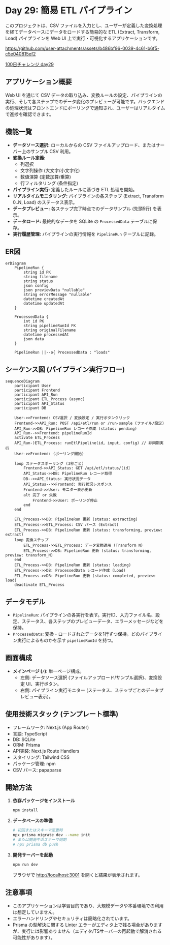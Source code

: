 # Day 29: 簡易 ETL パイプライン

このプロジェクトは、CSV ファイルを入力とし、ユーザーが定義した変換処理を経てデータベースにデータをロードする簡易的な ETL (Extract, Transform, Load) パイプラインを Web UI 上で実行・可視化するアプリケーションです。

https://github.com/user-attachments/assets/b486bf96-0039-4c61-b6f5-c5e040815ef2

[100日チャレンジ day29](https://zenn.dev/gin_nazo/scraps/3f7980415e3009)

## アプリケーション概要

Web UI を通じて CSV データの取り込み、変換ルールの設定、パイプラインの実行、そして各ステップでのデータ変化のプレビューが可能です。バックエンドの処理状況はフロントエンドにポーリングで通知され、ユーザーはリアルタイムで進捗を確認できます。

## 機能一覧

-   **データソース選択:** ローカルからの CSV ファイルアップロード、またはサーバー上のサンプル CSV 利用。
-   **変換ルール定義:**
    -   列選択
    -   文字列操作 (大文字/小文字化)
    -   数値演算 (定数加算/乗算)
    -   行フィルタリング (条件指定)
-   **パイプライン実行:** 定義したルールに基づき ETL 処理を開始。
-   **リアルタイムモニタリング:** パイプラインの各ステップ (Extract, Transform 0..N, Load) のステータス表示。
-   **データプレビュー:** 各ステップ完了時点でのデータサンプル (先頭5行) を表示。
-   **データロード:** 最終的なデータを SQLite の `ProcessedData` テーブルに保存。
-   **実行履歴管理:** パイプラインの実行情報を `PipelineRun` テーブルに記録。

## ER図

```mermaid
erDiagram
    PipelineRun {
        string id PK
        string filename
        string status
        json config
        json previewData "nullable"
        string errorMessage "nullable"
        datetime createdAt
        datetime updatedAt
    }

    ProcessedData {
        int id PK
        string pipelineRunId FK
        string originalFilename
        datetime processedAt
        json data
    }

    PipelineRun ||--o{ ProcessedData : "loads"
```

## シーケンス図 (パイプライン実行フロー)

```mermaid
sequenceDiagram
    participant User
    participant Frontend
    participant API_Run
    participant ETL_Process (async)
    participant API_Status
    participant DB

    User->>Frontend: CSV選択 / 変換設定 / 実行ボタンクリック
    Frontend->>API_Run: POST /api/etl/run or /run-sample (ファイル/設定)
    API_Run->>DB: PipelineRun レコード作成 (status: pending)
    API_Run-->>Frontend: pipelineRunId
    activate ETL_Process
    API_Run-)ETL_Process: runEtlPipeline(id, input, config) // 非同期実行
    User->>Frontend: (ポーリング開始)

    loop ステータスポーリング (3秒ごと)
        Frontend->>API_Status: GET /api/etl/status/[id]
        API_Status->>DB: PipelineRun レコード取得
        DB-->>API_Status: 実行状況データ
        API_Status-->>Frontend: 実行状況レスポンス
        Frontend->>User: モニター表示更新
        alt 完了 or 失敗
            Frontend->>User: ポーリング停止
        end
    end

    ETL_Process->>DB: PipelineRun 更新 (status: extracting)
    ETL_Process->>ETL_Process: CSV パース (Extract)
    ETL_Process->>DB: PipelineRun 更新 (status: transforming, preview: extract)
    loop 変換ステップ
        ETL_Process->>ETL_Process: データ変換適用 (Transform N)
        ETL_Process->>DB: PipelineRun 更新 (status: transforming, preview: transform_N)
    end
    ETL_Process->>DB: PipelineRun 更新 (status: loading)
    ETL_Process->>DB: ProcessedData レコード作成 (Load)
    ETL_Process->>DB: PipelineRun 更新 (status: completed, preview: load)
    deactivate ETL_Process
```

## データモデル

-   `PipelineRun`: パイプラインの各実行を表す。実行ID、入力ファイル名、設定、ステータス、各ステップのプレビューデータ、エラーメッセージなどを保持。
-   `ProcessedData`: 変換・ロードされたデータを1行ずつ保持。どのパイプライン実行によるものかを示す `pipelineRunId` を持つ。

## 画面構成

-   **メインページ (`/`)**: 単一ページ構成。
    -   左側: データソース選択 (ファイルアップロード/サンプル選択)、変換設定 UI、実行ボタン。
    -   右側: パイプライン実行モニター (ステータス、ステップごとのデータプレビュー表示)。

## 使用技術スタック (テンプレート標準)

- フレームワーク: Next.js (App Router)
- 言語: TypeScript
- DB: SQLite
- ORM: Prisma
- API実装: Next.js Route Handlers
- スタイリング: Tailwind CSS
- パッケージ管理: npm
- CSV パース: papaparse

## 開始方法

1. **依存パッケージをインストール**
   ```bash
   npm install
   ```

2. **データベースの準備**
   ```bash
   # 初回またはスキーマ変更時
   npx prisma migrate dev --name init
   # または開発中のスキーマ同期
   # npx prisma db push
   ```

3. **開発サーバーを起動**
   ```bash
   npm run dev
   ```
   ブラウザで [http://localhost:3001](http://localhost:3001) を開くと結果が表示されます。

## 注意事項

- このアプリケーションは学習目的であり、大規模データや本番環境での利用は想定していません。
- エラーハンドリングやセキュリティは簡略化されています。
- Prisma の型解決に関する Linter エラーがエディタ上で残る場合がありますが、実行には影響ありません（エディタ/TSサーバーの再起動で解消される可能性があります）。
